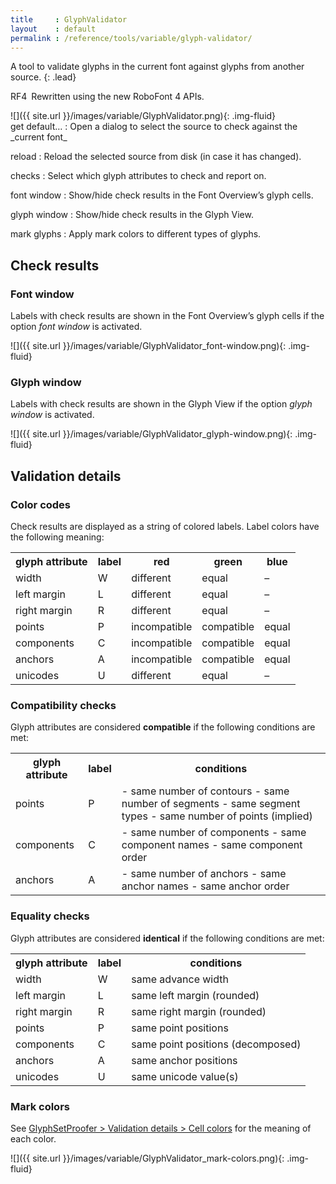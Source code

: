 ```yaml
---
title     : GlyphValidator
layout    : default
permalink : /reference/tools/variable/glyph-validator/
---
```


A tool to validate glyphs in the current font against glyphs from another source.
{: .lead}

<span class="badge text-bg-success rounded-0">RF4</span> Rewritten using the new RoboFont 4 APIs.  


<div class='row'>
<div class='col-4' markdown='1'>
![]({{ site.url }}/images/variable/GlyphValidator.png){: .img-fluid}
</div>
<div class='col-8' markdown='1'>
get default…
: Open a dialog to select the source to check against the _current font_ 

reload
: Reload the selected source from disk (in case it has changed).

checks
: Select which glyph attributes to check and report on.

font window
: Show/hide check results in the Font Overview’s glyph cells.

glyph window
: Show/hide check results in the Glyph View.

mark glyphs
: Apply mark colors to different types of glyphs.

</div>
</div>


Check results
-------------

### Font window

Labels with check results are shown in the Font Overview’s glyph cells if the option *font window* is activated.

![]({{ site.url }}/images/variable/GlyphValidator_font-window.png){: .img-fluid}

### Glyph window

Labels with check results are shown in the Glyph View if the option *glyph window* is activated.

![]({{ site.url }}/images/variable/GlyphValidator_glyph-window.png){: .img-fluid}


Validation details
------------------

### Color codes

Check results are displayed as a string of colored labels. Label colors have the following meaning:

<!--
| color                                                 | meaning        |
|-------------------------------------------------------|----------------|
| <span style='color:red;'>red</span>                   | not compatible |
| <span style='color:rgba(0, 216.75, 0);'>green</span>  | compatible     |
| <span style='color:rgba(0, 114.75, 255);'>blue</span> | equal\*        |
{: .table .table-hover }
-->

<table class='table table-hover'>
<tr>
<th>glyph attribute</th>
<th>label</th>
<th>red</th>
<th>green</th>
<th>blue</th>
</tr>
<tr>
<td>width</td>
<td>W</td>
<td><span class='red'>different</span></td>
<td><span class='green'>equal</span></td>
<td>–</td>
</tr>
<tr>
<td>left margin</td>
<td>L</td>
<td><span class='red'>different</span></td>
<td><span class='green'>equal</span></td>
<td>–</td>
</tr>
<tr>
<td>right margin</td>
<td>R</td>
<td><span class='red'>different</span></td>
<td><span class='green'>equal</span></td>
<td>–</td>
</tr>
<tr>
<td>points</td>
<td>P</td>
<td><span class='red'>incompatible</span></td>
<td><span class='green'>compatible</span></td>
<td><span class='blue'>equal</span></td>
</tr>
<tr>
<td>components</td>
<td>C</td>
<td><span class='red'>incompatible</span></td>
<td><span class='green'>compatible</span></td>
<td><span class='blue'>equal</span></td>
</tr>
<tr>
<td>anchors</td>
<td>A</td>
<td><span class='red'>incompatible</span></td>
<td><span class='green'>compatible</span></td>
<td><span class='blue'>equal</span></td>
</tr>
<tr>
<td>unicodes</td>
<td>U</td>
<td><span class='red'>different</span></td>
<td><span class='green'>equal</span></td>
<td>–</td>
</tr>
</table>

### Compatibility checks

Glyph attributes are considered **compatible** if the following conditions are met:

<table class='table table-hover'>
<tr>
<th>glyph attribute</th>
<th>label</th>
<th>conditions</th>
</tr>
<tr>
<td>points</td>
<td>P</td>
<td markdown='1'>
- same number of contours
- same number of segments
- same segment types
- same number of points (implied)
</td>
</tr>
<tr>
<td>components</td>
<td>C</td>
<td markdown='1'>
- same number of components
- same component names
- same component order
</td>
</tr>
<tr>
<td>anchors</td>
<td>A</td>
<td markdown='1'>
- same number of anchors
- same anchor names
- same anchor order
</td>
</tr>
</table>

### Equality checks

Glyph attributes are considered **identical** if the following conditions are met:

<table class='table table-hover'>
  <tr>
    <th>glyph attribute</th>
    <th>label</th>
    <th>conditions</th>
  </tr>
  <tr>
    <td>width</td>
    <td>W</td>
    <td>same advance width</td>
  </tr>
  <tr>
    <td>left margin</td>
    <td>L</td>
    <td>same left margin (rounded)</td>
  </tr>
  <tr>
    <td>right margin</td>
    <td>R</td>
    <td>same right margin (rounded)</td>
  </tr>
  <tr>
    <td>points</td>
    <td>P</td>
    <td>same point positions</td>
  </tr>
  <tr>
    <td>components</td>
    <td>C</td>
    <td>same point positions (decomposed)</td>
  </tr>
  <tr>
    <td>anchors</td>
    <td>A</td>
    <td>same anchor positions</td>
  </tr>
  <tr>
    <td>unicodes</td>
    <td>U</td>
    <td>same unicode value(s)</td>
  </tr>
</table>

### Mark colors 

See [GlyphSetProofer > Validation details > Cell colors](../glyphset-proofer) for the meaning of each color.

![]({{ site.url }}/images/variable/GlyphValidator_mark-colors.png){: .img-fluid}

